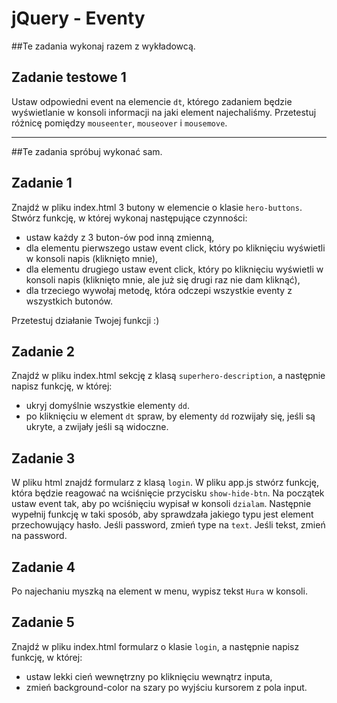 # jQuery - Eventy

##Te zadania wykonaj razem z wykładowcą.

## Zadanie testowe 1
Ustaw odpowiedni event na elemencie ```dt```, którego zadaniem będzie wyświetlanie w konsoli informacji na jaki element najechaliśmy.
Przetestuj różnicę pomiędzy ```mouseenter```, ```mouseover``` i ```mousemove```.

-----------------------------------------------------------------------------------------------------



##Te zadania spróbuj wykonać sam.

## Zadanie 1
Znajdź w pliku index.html 3 butony w elemencie o klasie ```hero-buttons```. Stwórz funkcję, w której wykonaj następujące czynności:
* ustaw każdy z 3 buton-ów pod inną zmienną,
* dla elementu pierwszego ustaw event click, który po kliknięciu wyświetli w konsoli napis (kliknięto mnie),
* dla elementu drugiego ustaw event click, który po kliknięciu wyświetli w konsoli napis (kliknięto mnie, ale już się drugi raz nie dam kliknąć),
* dla trzeciego wywołaj metodę, która odczepi wszystkie eventy z wszystkich butonów.

Przetestuj działanie Twojej funkcji :)

## Zadanie 2
Znajdź w pliku index.html sekcję z klasą ```superhero-description```, a następnie napisz funkcję, w której:
* ukryj domyślnie wszystkie elementy ```dd```.
* po kliknięciu w element ```dt``` spraw, by elementy ```dd``` rozwijały się, jeśli są ukryte, a zwijały jeśli są widoczne.

## Zadanie 3
W pliku html znajdź formularz z klasą ```login```. W pliku app.js stwórz funkcję, która będzie reagować na wciśnięcie przycisku ```show-hide-btn```.
Na początek ustaw event tak, aby po wciśnięciu wypisał w konsoli ```dzialam```. Następnie wypełnij funkcję w taki sposób, aby sprawdzała jakiego typu jest element przechowujący hasło. Jeśli password, zmień type na ```text```. Jeśli tekst, zmień na password.

## Zadanie 4
Po najechaniu myszką na element w menu, wypisz tekst ```Hura``` w konsoli.

## Zadanie 5
Znajdź w pliku index.html formularz o klasie ```login```, a następnie napisz funkcję, w której:
* ustaw lekki cień wewnętrzny po kliknięciu wewnątrz inputa,
* zmień background-color na szary po wyjściu kursorem z pola input.
